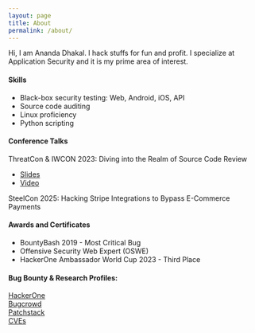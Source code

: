 ```yaml
---
layout: page
title: About
permalink: /about/
---
```


Hi, I am Ananda Dhakal. I hack stuffs for fun and profit. I specialize at Application Security and it is my prime area of interest.

#### Skills

- Black-box security testing: Web, Android, iOS, API
- Source code auditing
- Linux proficiency
- Python scripting

#### Conference Talks

ThreatCon & IWCON 2023: Diving into the Realm of Source Code Review

- [Slides][code review slides]
- [Video][code review video]

SteelCon 2025: Hacking Stripe Integrations to Bypass E-Commerce Payments

#### Awards and Certificates

- BountyBash 2019 - Most Critical Bug
- Offensive Security Web Expert (OSWE)
- HackerOne Ambassador World Cup 2023 - Third Place

#### Bug Bounty & Research Profiles:

[HackerOne][hackerone] <br>
[Bugcrowd][bugcrowd] <br>
[Patchstack][patchstack]<br>
[CVEs][CVEs]

[hackerone]: https://hackerone.com/dhakal_ananda
[bugcrowd]: https://bugcrowd.com/dhakal-ananda
[patchstack]: https://patchstack.com/database/researcher/2df8ab85-c40b-40b1-a320-67f8b09302b0
[cves]: https://github.com/dhakalananda/cves
[code review slides]: https://docs.google.com/presentation/d/10Rqpj2RMIhprXe6jbLI1i1A7okq8TWn1wTDV_vSZGOM
[code review video]: https://www.youtube.com/watch?v=8TzCU01_K9s
